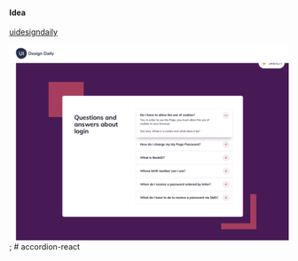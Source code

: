 #### Idea

[uidesigndaily](https://uidesigndaily.com/posts/sketch-accordion-website-day-1175)

![](./idea.png);
#   a c c o r d i o n - r e a c t 
 
 